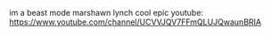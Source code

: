 im a beast mode marshawn lynch
cool epic youtube: https://www.youtube.com/channel/UCVVJQV7FFmQLUJQwaunBRIA

<!---
lilfish63/lilfish63 is a ✨ special ✨ repository because its `README.md` (this file) appears on your GitHub profile.
You can click the Preview link to take a look at your changes.
--->
